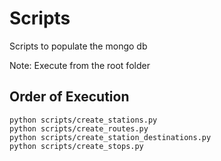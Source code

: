 # Scripts

Scripts to populate the mongo db

Note: Execute from the root folder

## Order of Execution

```
python scripts/create_stations.py
python scripts/create_routes.py
python scripts/create_station_destinations.py
python scripts/create_stops.py
```
